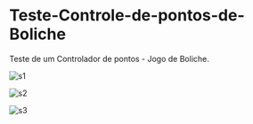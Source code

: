 # Teste-Controle-de-pontos-de-Boliche
 Teste de um Controlador de pontos - Jogo de Boliche.
 
![s1](https://user-images.githubusercontent.com/65677195/121259588-af784600-c886-11eb-8b24-645bd8d4b26a.png)

![s2](https://user-images.githubusercontent.com/65677195/121259595-b0a97300-c886-11eb-848f-ca6b065a6efd.png)

![s3](https://user-images.githubusercontent.com/65677195/121259602-b1daa000-c886-11eb-8987-c41acfae4fac.png)

